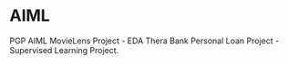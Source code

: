 # AIML
PGP AIML
    MovieLens Project - EDA
    Thera Bank Personal Loan Project - Supervised Learning Project. 
